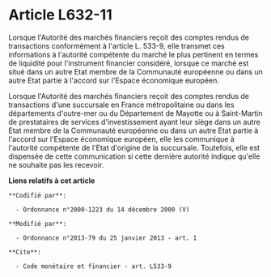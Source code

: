 # Article L632-11

Lorsque l'Autorité des marchés financiers reçoit des comptes rendus de transactions conformément à l'article L. 533-9, elle
transmet ces informations à l'autorité compétente du marché le plus pertinent en termes de liquidité pour l'instrument
financier considéré, lorsque ce marché est situé dans un autre Etat membre de la Communauté européenne ou dans un autre Etat
partie à l'accord sur l'Espace économique européen. 

Lorsque l'Autorité des marchés financiers reçoit des comptes rendus de transactions d'une succursale en France métropolitaine
ou dans les départements d'outre-mer ou du Département de Mayotte ou à Saint-Martin de prestataires de services
d'investissement ayant leur siège dans un autre Etat membre de la Communauté européenne ou dans un autre Etat partie à
l'accord sur l'Espace économique européen, elle les communique à l'autorité compétente de l'Etat d'origine de la succursale.
Toutefois, elle est dispensée de cette communication si cette dernière autorité indique qu'elle ne souhaite pas les recevoir.

**Liens relatifs à cet article**

	**Codifié par**:

	  - Ordonnance n°2000-1223 du 14 décembre 2000 (V)

	**Modifié par**:

	  - Ordonnance n°2013-79 du 25 janvier 2013 - art. 1

	**Cite**:

	  - Code monétaire et financier - art. L533-9
